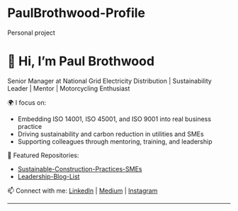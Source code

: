 # PaulBrothwood-Profile
Personal project
# 👋 Hi, I’m Paul Brothwood

Senior Manager at National Grid Electricity Distribution | Sustainability Leader | Mentor | Motorcycling Enthusiast  

🌍 I focus on:
- Embedding ISO 14001, ISO 45001, and ISO 9001 into real business practice  
- Driving sustainability and carbon reduction in utilities and SMEs  
- Supporting colleagues through mentoring, training, and leadership  

📌 Featured Repositories:
- [Sustainable-Construction-Practices-SMEs](https://github.com/PaulBrothwood/Sustainable-Construction-Practices-SMEs)  
- [Leadership-Blog-List](https://github.com/PaulBrothwood/Leadership-Blog-List)  

📫 Connect with me:
[LinkedIn](https://www.linkedin.com/in/paul-brothwood) | [Medium](https://medium.com/@paulbrothwood) | [Instagram](https://instagram.com/paulbrothwood)  

---
